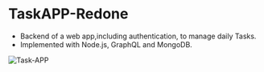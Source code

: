 # TaskAPP-Redone

* Backend of a web app,including authentication, to manage daily Tasks.
* Implemented with Node.js, GraphQL and MongoDB.

![Task-APP](https://user-images.githubusercontent.com/69171014/114128752-77c73f00-98d3-11eb-8fe9-5398d4ffa92f.png)

